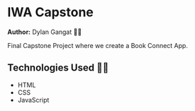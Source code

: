 # IWA Capstone

**Author:** Dylan Gangat 🙋‍♂️

Final Capstone Project where we create a Book Connect App.

## Technologies Used 👨‍💻

- HTML
- CSS
- JavaScript